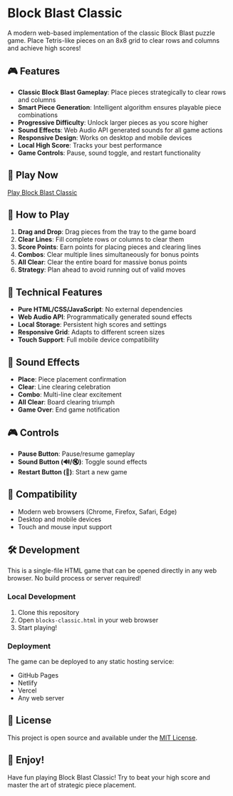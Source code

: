 # Block Blast Classic

A modern web-based implementation of the classic Block Blast puzzle game. Place Tetris-like pieces on an 8x8 grid to clear rows and columns and achieve high scores!

## 🎮 Features

- **Classic Block Blast Gameplay**: Place pieces strategically to clear rows and columns
- **Smart Piece Generation**: Intelligent algorithm ensures playable piece combinations
- **Progressive Difficulty**: Unlock larger pieces as you score higher
- **Sound Effects**: Web Audio API generated sounds for all game actions
- **Responsive Design**: Works on desktop and mobile devices
- **Local High Score**: Tracks your best performance
- **Game Controls**: Pause, sound toggle, and restart functionality

## 🚀 Play Now

[Play Block Blast Classic](https://yourusername.github.io/block-blast-classic/)

## 🎯 How to Play

1. **Drag and Drop**: Drag pieces from the tray to the game board
2. **Clear Lines**: Fill complete rows or columns to clear them
3. **Score Points**: Earn points for placing pieces and clearing lines
4. **Combos**: Clear multiple lines simultaneously for bonus points
5. **All Clear**: Clear the entire board for massive bonus points
6. **Strategy**: Plan ahead to avoid running out of valid moves

## 🔧 Technical Features

- **Pure HTML/CSS/JavaScript**: No external dependencies
- **Web Audio API**: Programmatically generated sound effects
- **Local Storage**: Persistent high scores and settings
- **Responsive Grid**: Adapts to different screen sizes
- **Touch Support**: Full mobile device compatibility

## 🎵 Sound Effects

- **Place**: Piece placement confirmation
- **Clear**: Line clearing celebration
- **Combo**: Multi-line clear excitement
- **All Clear**: Board clearing triumph
- **Game Over**: End game notification

## 🎮 Controls

- **Pause Button**: Pause/resume gameplay
- **Sound Button (🔊/🔇)**: Toggle sound effects
- **Restart Button (🔄)**: Start a new game

## 📱 Compatibility

- Modern web browsers (Chrome, Firefox, Safari, Edge)
- Desktop and mobile devices
- Touch and mouse input support

## 🛠️ Development

This is a single-file HTML game that can be opened directly in any web browser. No build process or server required!

### Local Development

1. Clone this repository
2. Open `blocks-classic.html` in your web browser
3. Start playing!

### Deployment

The game can be deployed to any static hosting service:

- GitHub Pages
- Netlify
- Vercel
- Any web server

## 📄 License

This project is open source and available under the [MIT License](LICENSE).

## 🎉 Enjoy!

Have fun playing Block Blast Classic! Try to beat your high score and master the art of strategic piece placement.